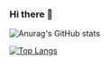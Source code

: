 ### Hi there 👋

![Anurag's GitHub stats](https://github-readme-stats.vercel.app/api?username=ortegasa1&show_icons=true&theme=dark&count_private=true)

[![Top Langs](https://github-readme-stats.vercel.app/api/top-langs/?username=ortegasa1)](https://github.com/anuraghazra/github-readme-stats)

<!--
**ortegasa1/ortegasa1** is a ✨ _special_ ✨ repository because its `README.md` (this file) appears on your GitHub profile.

Here are some ideas to get you started:

- 🔭 I’m currently working on ...
- 🌱 I’m currently learning ...
- 👯 I’m looking to collaborate on ...
- 🤔 I’m looking for help with ...
- 💬 Ask me about ...
- 📫 How to reach me: ...
- 😄 Pronouns: ...
- ⚡ Fun fact: ...
-->
